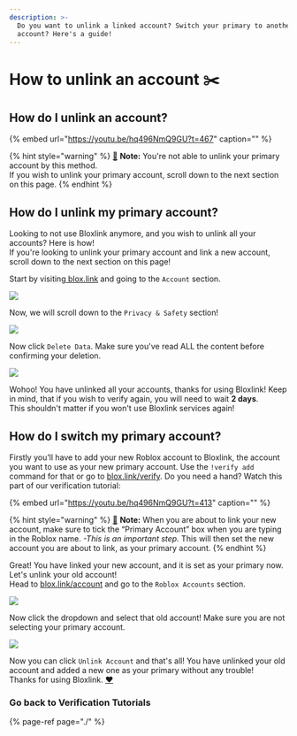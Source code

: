 ```yaml
---
description: >-
  Do you want to unlink a linked account? Switch your primary to another
  account? Here's a guide!
---
```


# How to unlink an account ✂️

## How do I unlink an account?

{% embed url="https://youtu.be/hq496NmQ9GU?t=467" caption="" %}

{% hint style="warning" %}
[🧠](https://emojipedia.org/brain/) **Note:** You're not able to unlink your primary account by this method.  
If you wish to unlink your primary account, scroll down to the next section on this page.
{% endhint %}

## How do I unlink my primary account?

Looking to not use Bloxlink anymore, and you wish to unlink all your accounts? Here is how!  
If you're looking to unlink your primary account and link a new account, scroll down to the next section on this page!

Start by visiting[ blox.link](https://blox.link) and going to the `Account` section.

![](https://dark.hates-this.place/f/NELpki.png)

Now, we will scroll down to the `Privacy & Safety` section!

![](https://dark.hates-this.place/f/lsGL38.png)

Now click `Delete Data`. Make sure you've read ALL the content before confirming your deletion.

![](https://dark.hates-this.place/f/CgeMac.png)

Wohoo! You have unlinked all your accounts, thanks for using Bloxlink! Keep in mind, that if you wish to verify again, you will need to wait **2 days**.  
This shouldn't matter if you won't use Bloxlink services again!

## How do I switch my primary account?

Firstly you’ll have to add your new Roblox account to Bloxlink, the account you want to use as your new primary account. Use the `!verify add` command for that or go to [blox.link/verify](https://blox.link/verify). Do you need a hand? Watch this part of our verification tutorial:

{% embed url="https://youtu.be/hq496NmQ9GU?t=413" caption="" %}

{% hint style="warning" %}
[🧠](https://emojipedia.org/brain/) **Note:** When you are about to link your new account, make sure to tick the “Primary Account” box when you are typing in the Roblox name. _-This is an important step._ This will then set the new account you are about to link, as your primary account.
{% endhint %}

Great! You have linked your new account, and it is set as your primary now. Let's unlink your old account!  
Head to [blox.link/account](https://blox.link/account) and go to the `Roblox Accounts` section.

![](https://dark.hates-this.place/f/MiLhm1.png)

Now click the dropdown and select that old account! Make sure you are not selecting your primary account.

![](https://dark.hates-this.place/f/V1MPhS.png)

Now you can click `Unlink Account` and that's all! You have unlinked your old account and added a new one as your primary without any trouble!  
Thanks for using Bloxlink. [❤️](https://emojipedia.org/red-heart/)

### Go back to Verification Tutorials

{% page-ref page="./" %}

